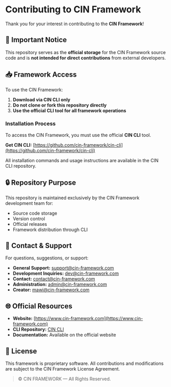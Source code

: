 # Contributing to CIN Framework

Thank you for your interest in contributing to the **CIN Framework**!

## 🚨 Important Notice

This repository serves as the **official storage** for the CIN Framework source code and is **not intended for direct contributions** from external developers.

## 📥 Framework Access

To use the CIN Framework:

1. **Download via CIN CLI only**
2. **Do not clone or fork this repository directly**
3. **Use the official CLI tool for all framework operations**

### Installation Process

To access the CIN Framework, you must use the official **CIN CLI** tool.

**Get CIN CLI:** [https://github.com/cin-framework/cin-cli](https://github.com/cin-framework/cin-cli)

All installation commands and usage instructions are available in the CIN CLI repository.

## 🔒 Repository Purpose

This repository is maintained exclusively by the CIN Framework development team for:
- Source code storage
- Version control
- Official releases
- Framework distribution through CLI

## 📧 Contact & Support

For questions, suggestions, or support:

- **General Support:** support@cin-framework.com
- **Development Inquiries:** dev@cin-framework.com
- **Contact:** contact@cin-framework.com
- **Administration:** admin@cin-framework.com
- **Creator:** mawi@cin-framework.com

## 🌐 Official Resources

- **Website:** [https://www.cin-framework.com](https://www.cin-framework.com)
- **CLI Repository:** [CIN CLI](https://github.com/cin-framework/cin-cli)
- **Documentation:** Available on the official website

## 📜 License

This framework is proprietary software. All contributions and modifications are subject to the CIN Framework License Agreement.

> © CIN FRAMEWORK — All Rights Reserved.